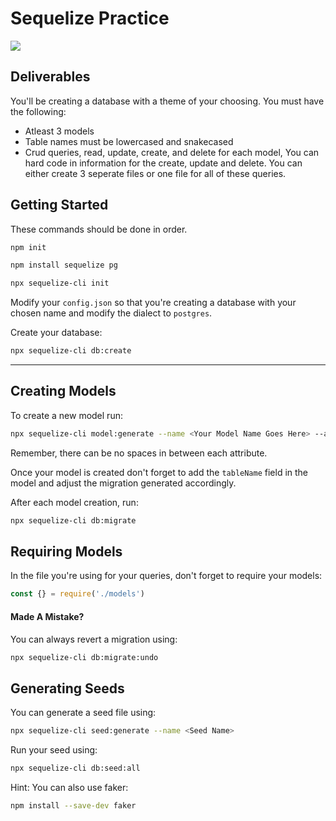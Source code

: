 # Sequelize Practice

![](https://khalilstemmler.com/static/sequelize-banner-aa084fb79fadfa1c0fc483b5092f44f5.png)

## Deliverables

You'll be creating a database with a theme of your choosing. You must have the following:

- Atleast 3 models
- Table names must be lowercased and snakecased
- Crud queries, read, update, create, and delete for each model, You can hard code in information for the create, update and delete. You can either create 3 seperate files or one file for all of these queries.

## Getting Started

These commands should be done in order.

```sh
npm init
```

```sh
npm install sequelize pg
```

```sh
npx sequelize-cli init
```

Modify your `config.json` so that you're creating a database with your chosen name and modify the dialect to `postgres`.

Create your database:

```sh
npx sequelize-cli db:create
```

---

## Creating Models

To create a new model run:

```sh
npx sequelize-cli model:generate --name <Your Model Name Goes Here> --attributes <someattribute>:<somedatatype>,<other stuff...>
```

Remember, there can be no spaces in between each attribute.

Once your model is created don't forget to add the `tableName` field in the model and adjust the migration generated accordingly.

After each model creation, run:

```sh
npx sequelize-cli db:migrate
```

## Requiring Models

In the file you're using for your queries, don't forget to require your models:

```js
const {} = require('./models')
```

#### Made A Mistake?

You can always revert a migration using:

```sh
npx sequelize-cli db:migrate:undo
```

## Generating Seeds

You can generate a seed file using:

```sh
npx sequelize-cli seed:generate --name <Seed Name>
```

Run your seed using:

```sh
npx sequelize-cli db:seed:all
```

Hint: You can also use faker:

```sh 
npm install --save-dev faker
```

